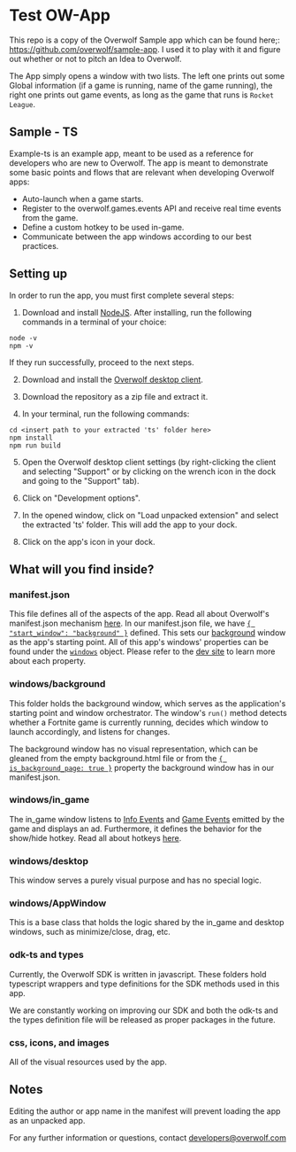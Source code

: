 # Test OW-App

This repo is a copy of the Overwolf Sample app which can be found here;: https://github.com/overwolf/sample-app. I used it to play with it and figure out whether or not to pitch an Idea to Overwolf.

The App simply opens a window with two lists. The left one prints out some Global information (if a game is running, name of the game running), the right one prints out game events, as long as the game that runs is `Rocket League`.

## Sample - TS

Example-ts is an example app, meant to be used as a reference for developers who are new to Overwolf.
The app is meant to demonstrate some basic points and flows that are relevant when developing Overwolf apps:

- Auto-launch when a game starts.
- Register to the overwolf.games.events API and receive real time events from the game.
- Define a custom hotkey to be used in-game.
- Communicate between the app windows according to our best practices.

## Setting up

In order to run the app, you must first complete several steps:

1. Download and install [NodeJS](https://nodejs.org/).
   After installing, run the following commands in a terminal of your choice:

```
node -v
npm -v
```

If they run successfully, proceed to the next steps.

2. Download and install the [Overwolf desktop client](https://download.overwolf.com/install/Download).

3. Download the repository as a zip file and extract it.

4. In your terminal, run the following commands:

```
cd <insert path to your extracted 'ts' folder here>
npm install
npm run build
```

5. Open the Overwolf desktop client settings (by right-clicking the client and selecting
   "Support" or by clicking on the wrench icon in the dock and going to the "Support" tab).

6. Click on "Development options".

7. In the opened window, click on "Load unpacked extension" and select the extracted 'ts' folder.
   This will add the app to your dock.

8. Click on the app's icon in your dock.

## What will you find inside?

### manifest.json

This file defines all of the aspects of the app.
Read all about Overwolf's manifest.json mechanism [here](https://overwolf.github.io/docs/api/manifest-json#welcome-to-the-manifestjson-file).
In our manifest.json file, we have [`{ "start_window": "background" }`](https://overwolf.github.io/docs/api/manifest-json#start_window) defined.
This sets our [background](###windows/background) window as the app's starting point.
All of this app's windows' properties can be found under the [`windows`](https://overwolf.github.io/docs/api/manifest-json#window-data) object.
Please refer to the [dev site](https://overwolf.github.io/docs/api/manifest-json#welcome-to-the-manifestjson-file) to learn more about each property.

### windows/background

This folder holds the background window, which serves as the application's starting point and window orchestrator.
The window's `run()` method detects whether a Fortnite game is currently running, decides which window to launch accordingly, and listens for changes.

The background window has no visual representation, which can be gleaned from the empty background.html file or from the
[`{ is_background_page: true }`](https://overwolf.github.io/docs/api/manifest-json#is_background_page)
property the background window has in our manifest.json.

### windows/in_game

The in_game window listens to [Info Events](https://overwolf.github.io/docs/api/overwolf-games-events#oninfoupdates2) and
[Game Events](https://overwolf.github.io/docs/api/overwolf-games-events#onnewevents) emitted by the game and
displays an ad. Furthermore, it defines the behavior for the show/hide hotkey.
Read all about hotkeys [here](https://overwolf.github.io/docs/topics/hotkeys-best-practices).

### windows/desktop

This window serves a purely visual purpose and has no special logic.

### windows/AppWindow

This is a base class that holds the logic shared by the in_game and desktop windows, such as minimize/close, drag, etc.

### odk-ts and types

Currently, the Overwolf SDK is written in javascript. These folders hold typescript wrappers and type definitions for the SDK methods used in this app.

We are constantly working on improving our SDK and both the odk-ts and the types definition file will be released as proper packages in the future.

### css, icons, and images

All of the visual resources used by the app.

## Notes

Editing the author or app name in the manifest will prevent loading the app as an unpacked app.

For any further information or questions, contact developers@overwolf.com
